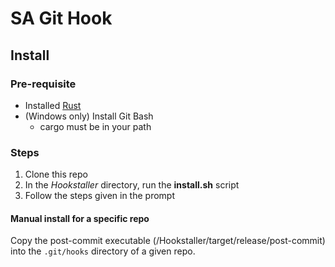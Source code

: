 # SA Git Hook

## Install

### Pre-requisite

- Installed [Rust](https://www.rust-lang.org/tools/install)
- (Windows only) Install Git Bash
    - cargo must be in your path

### Steps

1. Clone this repo
2. In the _Hookstaller_ directory, run the __install.sh__ script
3. Follow the steps given in the prompt

#### Manual install for a specific repo


Copy the post-commit executable (<path-to-this-dir>/Hookstaller/target/release/post-commit) into the `.git/hooks`
directory of a given repo.
